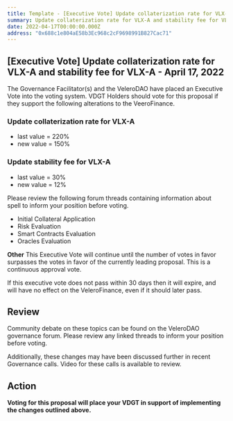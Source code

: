```yaml
---
title: Template - [Executive Vote] Update collaterization rate for VLX-A and stability fee for VLX-A - April 17, 2022
summary: Update collaterization rate for VLX-A and stability fee for VLX-A
date: 2022-04-17T00:00:00.000Z
address: "0x688c1e804aE58b3Ec968c2cF9698991B827Cac71"
---
```

## [Executive Vote] Update collaterization rate for VLX-A and stability fee for VLX-A - April 17, 2022

The Governance Facilitator(s) and the VeleroDAO have placed an Executive Vote into the voting system. VDGT Holders should vote for this proposal if they support the following alterations to the VeeroFinance.

### Update collaterization rate for VLX-A

* last value = 220%
* new value = 150%

### Update stability fee for VLX-A

* last value = 30%
* new value = 12%


Please review the following forum threads containing information about spell to inform your position before voting.
* Initial Collateral Application
* Risk Evaluation
* Smart Contracts Evaluation
* Oracles Evaluation

**Other**
This Executive Vote will continue until the number of votes in favor surpasses the votes in favor of the currently leading proposal. This is a continuous approval vote. 

If this executive vote does not pass within 30 days then it will expire, and will have no effect on the VeleroFinance, even if it should later pass. 

## Review

Community debate on these topics can be found on the VeleroDAO governance forum. Please review any linked threads to inform your position before voting.

Additionally, these changes may have been discussed further in recent Governance calls. Video for these calls is available to review.

## Action

**Voting for this proposal will place your VDGT in support of implementing the changes outlined above.**

